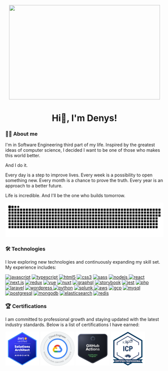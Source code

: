 <br/>

<div align="center">
  <img height="300" width="480" src="https://media.giphy.com/media/v1.Y2lkPTc5MGI3NjExandjMmdqbHZxY2tzamM0NDllZzVpZjc1MGo5M2FlaW5vd3c2YmQ5byZlcD12MV9pbnRlcm5hbF9naWZfYnlfaWQmY3Q9Zw/vzO0Vc8b2VBLi/giphy.gif"  />
</div>

<h1 align="center">Hi👋, I'm Denys!</h1>

### 👩‍💻 About me

I'm in Software Engineering third part of my life. Inspired by the greatest ideas of computer science, I decided I want to be one of those who makes this world better.

And I do it.

Every day is a step to improve lives. Every week is a possibility to open something new. Every month is a chance to prove the truth. Every year is an approach to a better future.

Life is incredible. And I'll be the one who builds tomorrow.

<div align="center">
  <picture>
    <source
      media="(prefers-color-scheme: dark)"
      srcset="assets/github-contribution-grid-snake-dark.svg"
    />
    <source
      media="(prefers-color-scheme: light)"
      srcset="assets/github-contribution-grid-snake.svg"
    />
    <img
      width="600"
      alt="github contribution grid snake animation"
      src="assets/github-contribution-grid-snake.svg"
    />
  </picture>
</div>

### 🛠 Technologies</h3>

I love exploring new technologies and continuously expanding my skill set. My experience includes:

<div align="left">
  <a href="https://wikipedia.org/wiki/JavaScript"><img src="https://cdn.jsdelivr.net/gh/devicons/devicon/icons/javascript/javascript-original.svg" height="40" alt="javascript" /></a>
  <a href="https://www.typescriptlang.org/"><img src="https://cdn.jsdelivr.net/gh/devicons/devicon@latest/icons/typescript/typescript-original.svg" height="40" alt="typescript" /></a>
  <a href="https://wikipedia.org/wiki/HTML5"><img src="https://cdn.jsdelivr.net/gh/devicons/devicon/icons/html5/html5-original.svg" height="40" alt="html5" /></a>
  <a href="https://wikipedia.org/wiki/CSS"><img src="https://cdn.jsdelivr.net/gh/devicons/devicon/icons/css3/css3-original.svg" height="40" alt="css3" /></a>
  <a href="https://sass-lang.com/"><img src="https://cdn.jsdelivr.net/gh/devicons/devicon@latest/icons/sass/sass-original.svg" height="40" alt="sass" /></a>
  <a href="https://nodejs.org/">
    <picture>
      <source media="(prefers-color-scheme: dark)" srcset="https://cdn.jsdelivr.net/gh/devicons/devicon@latest/icons/nodejs/nodejs-plain-wordmark.svg" />
      <source media="(prefers-color-scheme: light)" srcset="https://cdn.jsdelivr.net/gh/devicons/devicon@latest/icons/nodejs/nodejs-original-wordmark.svg" />
      <img src="https://cdn.jsdelivr.net/gh/devicons/devicon@latest/icons/nodejs/nodejs-original-wordmark.svg" height="40" alt="nodejs" />
    </picture>
  </a>
  <a href="https://react.dev/"><img src="https://cdn.jsdelivr.net/gh/devicons/devicon/icons/react/react-original.svg" height="40" alt="react" /></a>
  <a href="https://nextjs.org/"><img src="https://cdn.jsdelivr.net/gh/devicons/devicon@latest/icons/nextjs/nextjs-original.svg" height="40" alt="next.js" /></a>
  <a href="https://redux.js.org/"><img src="https://cdn.jsdelivr.net/gh/devicons/devicon@latest/icons/redux/redux-original.svg" height="40" alt="redux" /></a>
  <a href="https://vuejs.org/"><img src="https://cdn.jsdelivr.net/gh/devicons/devicon@latest/icons/vuejs/vuejs-original.svg" height="40" alt="vue" /></a>
  <a href="https://nuxt.com/"><img src="https://cdn.jsdelivr.net/gh/devicons/devicon@latest/icons/nuxtjs/nuxtjs-original.svg" height="40" alt="nuxt" /></a>
  <a href="https://graphql.org/"><img src="https://cdn.jsdelivr.net/gh/devicons/devicon@latest/icons/graphql/graphql-plain.svg" height="40" alt="graphql" /></a>
  <a href="https://storybook.js.org/"><img src="https://cdn.jsdelivr.net/gh/devicons/devicon@latest/icons/storybook/storybook-original.svg" height="40" alt="storybook" /></a>
  <a href="https://jestjs.io/"><img src="https://cdn.jsdelivr.net/gh/devicons/devicon@latest/icons/jest/jest-plain.svg" height="40" alt="jest" /></a>
  <a href="https://www.php.net/"><img src="https://cdn.jsdelivr.net/gh/devicons/devicon@latest/icons/php/php-original.svg" height="40" alt="php" /></a>
  <a href="https://laravel.com/"><img src="https://cdn.jsdelivr.net/gh/devicons/devicon@latest/icons/laravel/laravel-original.svg" height="40" alt="laravel" /></a>
  <a href="https://wordpress.org/"><picture>
    <source media="(prefers-color-scheme: dark)" srcset="assets/wordpress-white.svg" />
    <source media="(prefers-color-scheme: light)" srcset="https://cdn.jsdelivr.net/gh/devicons/devicon@latest/icons/wordpress/wordpress-plain.svg" />
    <img src="https://cdn.jsdelivr.net/gh/devicons/devicon@latest/icons/wordpress/wordpress-plain.svg" height="40" alt="wordpress" />
  </picture></a>
  <a href="https://www.python.org/"><img src="https://cdn.jsdelivr.net/gh/devicons/devicon@latest/icons/python/python-original.svg" height="40" alt="python" /></a>
  <a href="https://www.splunk.com/"><picture>
    <source media="(prefers-color-scheme: dark)" srcset="assets/splunk-white.svg" />
    <source media="(prefers-color-scheme: light)" srcset="https://cdn.jsdelivr.net/gh/devicons/devicon@latest/icons/splunk/splunk-original-wordmark.svg" />
    <img src="https://cdn.jsdelivr.net/gh/devicons/devicon@latest/icons/splunk/splunk-original-wordmark.svg" height="40" alt="splunk" />
  </picture></a>
  <a href="https://aws.amazon.com/"><img src="https://cdn.jsdelivr.net/gh/devicons/devicon@latest/icons/amazonwebservices/amazonwebservices-plain-wordmark.svg" height="40" alt="aws" /></a>
  <a href="https://cloud.google.com/"><img src="https://cdn.jsdelivr.net/gh/devicons/devicon@latest/icons/googlecloud/googlecloud-original.svg" height="40" alt="gcp" /></a>
  <a href="https://www.mysql.com/"><img src="https://cdn.jsdelivr.net/gh/devicons/devicon@latest/icons/mysql/mysql-original.svg" height="40" alt="mysql" /></a>
  <a href="https://www.postgresql.org/"><img src="https://cdn.jsdelivr.net/gh/devicons/devicon@latest/icons/postgresql/postgresql-original.svg" height="40" alt="postgresql" /></a>
  <a href="https://www.mongodb.com/"><img src="https://cdn.jsdelivr.net/gh/devicons/devicon@latest/icons/mongodb/mongodb-original.svg" height="40" alt="mongodb" /></a>
  <a href="https://www.elastic.co/"><img src="https://cdn.jsdelivr.net/gh/devicons/devicon@latest/icons/elasticsearch/elasticsearch-original.svg" height="40" alt="elasticsearch" /></a>
  <a href="https://redis.io/"><img src="https://cdn.jsdelivr.net/gh/devicons/devicon@latest/icons/redis/redis-original.svg" height="40" alt="redis" /></a>
</div>

### 🏆 Certifications

I am committed to professional growth and staying updated with the latest industry standards. Below is a list of certifications I have earned:

<div align="left">
  <a href="https://www.credly.com/badges/064301b2-7c0d-469b-b1f8-b692f69808e2/public_url"><img height="108" src="assets/aws-certified-solutions-architect-associate.png" alt="AWS Certified Solutions Architect – Associate" /></a>
  <a href="https://www.credly.com/badges/d507822a-d0e8-4bdf-9c0b-17aab63a59d4/public_url"><img height="108" src="assets/associate-cloud-engineer-certification.png" alt="Associate Cloud Engineer Certification" /></a>
  <a href="https://www.credly.com/badges/2e9cdd61-b92c-4cbf-93cb-f4c3d5adb29f/public_url"><img height="108" src="assets/github-actions.png" alt="GitHub Actions" /></a>
  <a href="https://www.credly.com/badges/60607a26-0e33-4d88-8cce-54c5f235cf5d/public_url"><img height="108" src="assets/agile-fundamentals.png" alt="Agile Fundamentals" /></a>
</div>